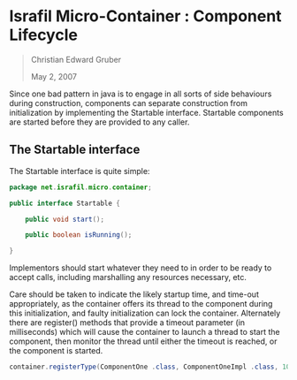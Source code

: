 # Israfil Micro-Container : Component Lifecycle

> Christian Edward Gruber
>
> May 2, 2007

Since one bad pattern in java is to engage in all sorts of side behaviours
during construction, components can separate construction from initialization
by implementing the Startable interface. Startable components are started
before they are provided to any caller.

## The Startable interface

The Startable interface is quite simple:

```java
package net.israfil.micro.container;

public interface Startable {

    public void start();

    public boolean isRunning();

}
```

Implementors should start whatever they need to in order to be ready to
accept calls, including marshalling any resources necessary, etc.

Care should be taken to indicate the likely startup time, and time-out
appropriately, as the container offers its thread to the component during
this initialization, and faulty initialization can lock the container.
Alternately there are register() methods that provide a timeout parameter
(in milliseconds) which will cause the container to launch a thread to
start the component, then monitor the thread until either the timeout is
reached, or the component is started.

```java
container.registerType(ComponentOne .class, ComponentOneImpl .class, 10);
```
